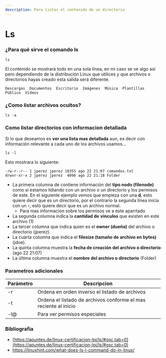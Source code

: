 ```yaml
---
description: Para listar el contenido de un directorio
---
```


# Ls

### ¿Para qué sirve el comando ls <a href="#para-que-sirve-el-comando-ls" id="para-que-sirve-el-comando-ls"></a>

```
ls
```

El contenido se mostrará todo en una sola línea, en mi caso se ve algo así pero dependiendo de la distribución Linux que utilices y que archivos o directorios hayas creado esta salida será diferente.

```
Descargas  Documentos  Escritorio  Imágenes  Música  Plantillas  Público  Vídeos
```

### ¿Como listar archivos ocultos?

```
ls -a
```

### Como listar directorios con informacion detallada

Si lo que deseamos es **ver una lista mas detallada** aun, es decir con información relevante a cada uno de los archivos usamos…

```
ls -l
```

Esto mostrara lo siguiente:

```
-rw-r--r-- 1 jperez jperez 18355 ago 22 21:07 comandos.txt
drwxr-xr-x 2 jperez jperez  4096 ago 22 21:18 Folder
```

* La primera columna de contiene información del **tipo nodo (filenode)** como si estamos lidiando con un archivo o un directorio y los permisos de este. En el siguiente ejemplo vemos que empieza con una **d**, esto quiere decir que es un directorio, por el contrario la segunda línea inicia con un **-**, esto quiere decir que es un archivo normal.
  * Para mas informacion sobre los permisos ve a este aparrtado
* La segunda columna indica la **cantidad de** **vinculos** que existen en este archivo (1)
* La tercer columna que indica quien es el **owner (dueño)** del archivo o directorio (jperez).
* La cuarta columna que indica el **filesize (tamaño de archivo en bytes)** (jdoe).
* La quinta columna muestra la **fecha de creación del archivo o directorio** (ago 22 21:07)
* La última columna muestra el **nombre del archivo o directorio** (Folder)

### Parametros adicionales

| Parámetro | Descripcion                                                      |
| --------- | ---------------------------------------------------------------- |
| -r        | Ordena en orden inverso el listado de archivos                   |
| -t        | Ordena el listado de archivos conforme el mas reciente al inicio |
| -l@       | Para ver permisos especiales                                     |

### Bibliografia

* [https://apuntes.de/linux-certificacion-lpi/ls/#gsc.tab=0](https://apuntes.de/linux-certificacion-lpi/ls/#gsc.tab=0)
* [https://linuxhint.com/what-does-ls-l-command-do-in-linux/ ](https://linuxhint.com/what-does-ls-l-command-do-in-linux/)
